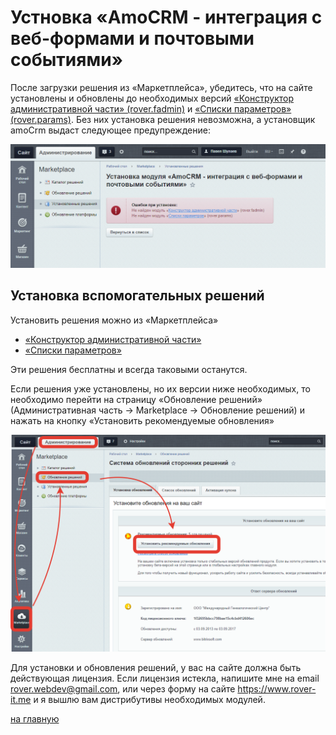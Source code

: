 # Устновка «AmoCRM - интеграция с веб-формами и почтовыми событиями»
После загрузки решения из «Маркетплейса», убедитесь, что на сайте установлены и обновлены до необходимых версий [«Конструктор административной части» (rover.fadmin)](https://github.com/pavelshulaev/fadmin) и [«Списки параметров» (rover.params)](https://github.com/pavelshulaev/params). Без них установка решения невозможна, а установщик amoCrm выдаст следующее предупреждение:

![Не установлены модули](./install/no-modules.png)

## Установка вспомогательных решений
Установить решения можно из «Маркетплейса»
* [«Конструктор административной части»](https://marketplace.1c-bitrix.ru/solutions/rover.fadmin/)
* [«Списки параметров»](https://marketplace.1c-bitrix.ru/solutions/rover.params/)

Эти решения бесплатны и всегда таковыми останутся.

Если решения уже установлены, но их версии ниже необходимых, то необходимо перейти на страницу «Обновление решений» (Административная часть -> Marketplace -> Обновление решений) и нажать на кнопку «Установить рекомендуемые обновления»

![Обновление решений](./install/update.png)

Для установки и обновления решений, у вас на сайте должна быть действующая лицензия. Если лицензия истекла, напишите мне на email rover.webdev@gmail.com, или через форму на сайте https://www.rover-it.me и я вышлю вам дистрибутивы необходимых модулей.

[на главную](./README.MD)